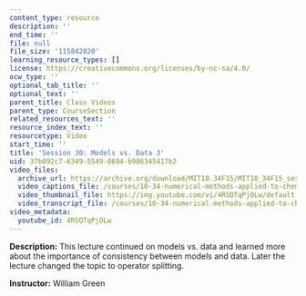 ```yaml
---
content_type: resource
description: ''
end_time: ''
file: null
file_size: '115842020'
learning_resource_types: []
license: https://creativecommons.org/licenses/by-nc-sa/4.0/
ocw_type: ''
optional_tab_title: ''
optional_text: ''
parent_title: Class Videos
parent_type: CourseSection
related_resources_text: ''
resource_index_text: ''
resourcetype: Video
start_time: ''
title: 'Session 30: Models vs. Data 3'
uid: 37b892c7-6349-5549-0694-b986345417b2
video_files:
  archive_url: https://archive.org/download/MIT10.34F15/MIT10_34F15_ses30_300k.mp4
  video_captions_file: /courses/10-34-numerical-methods-applied-to-chemical-engineering-fall-2015/bac6ec8c032d591cb8b9f9bb44ac3bc7_4RSQTqPjOLw.vtt
  video_thumbnail_file: https://img.youtube.com/vi/4RSQTqPjOLw/default.jpg
  video_transcript_file: /courses/10-34-numerical-methods-applied-to-chemical-engineering-fall-2015/f635c8f37b875c2f8fd81d32ad94c07a_4RSQTqPjOLw.pdf
video_metadata:
  youtube_id: 4RSQTqPjOLw
---
```


**Description:** This lecture continued on models vs. data and learned more about the importance of consistency between models and data. Later the lecture changed the topic to operator splitting.

**Instructor:** William Green

